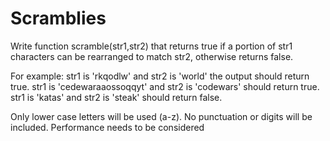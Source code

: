 # Scramblies
Write function scramble(str1,str2) that returns true if a portion of str1 characters can be rearranged to match str2, otherwise returns false.

For example:
str1 is 'rkqodlw' and str2 is 'world' the output should return true.
str1 is 'cedewaraaossoqqyt' and str2 is 'codewars' should return true.
str1 is 'katas' and str2 is 'steak' should return false.

Only lower case letters will be used (a-z). No punctuation or digits will be included.
Performance needs to be considered
